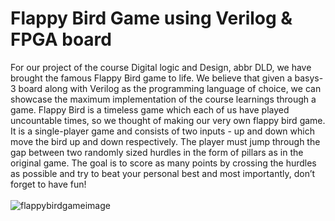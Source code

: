 # Flappy Bird Game using Verilog & FPGA board
For our project of the course Digital logic and Design, abbr DLD, we have brought the famous Flappy Bird game to life. We believe that given a basys-3 board along with Verilog as the programming language of choice, we can showcase the maximum implementation of the course learnings through a game. Flappy Bird is a timeless game which each of us have played uncountable times, so we thought of making our very own flappy bird game. It is a single-player game and consists of two inputs - up and down which move the bird up and down respectively. The player must jump through the gap between two randomly sized hurdles in the form of pillars as in the original game. The goal is to score as many points by crossing the hurdles as possible and try to beat your personal best and most importantly, don’t forget to have fun! <br/> <br/> 
![flappybirdgameimage](https://psmag.com/.image/c_limit%2Ccs_srgb%2Cq_auto:good%2Cw_660/MTI3NTgyMjIwOTYwNjM1MzU4/flappy-bird.webp)
